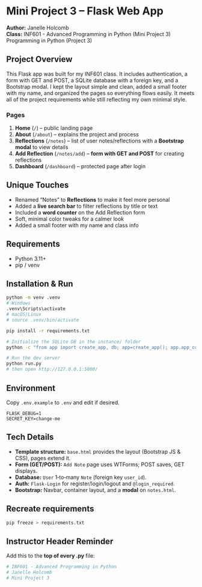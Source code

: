 # Mini Project 3 – Flask Web App

**Author:** Janelle Holcomb  
**Class:** INF601 - Advanced Programming in Python (Mini Project 3)
Programming in Python (Project 3)

## Project Overview
This Flask app was built for my INF601 class. It includes authentication, a form with GET and POST, a SQLite database with a foreign key, and a Bootstrap modal. I kept the layout simple and clean, added a small footer with my name, and organized the pages so everything flows easily. It meets all of the project requirements while still reflecting my own minimal style.

### Pages
1. **Home** (`/`) – public landing page  
2. **About** (`/about`) – explains the project and process  
3. **Reflections** (`/notes`) – list of user notes/reflections with a **Bootstrap modal** to view details  
4. **Add Reflection** (`/notes/add`) – **form with GET and POST** for creating reflections  
5. **Dashboard** (`/dashboard`) – protected page after login

## Unique Touches
- Renamed “Notes” to **Reflections** to make it feel more personal  
- Added a **live search bar** to filter reflections by title or text  
- Included a **word counter** on the Add Reflection form  
- Soft, minimal color tweaks for a calmer look  
- Added a small footer with my name and class info


## Requirements
- Python 3.11+
- pip / venv

## Installation & Run
```bash
python -m venv .venv
# Windows
.venv\Scripts\activate
# macOS/Linux
# source .venv/bin/activate

pip install -r requirements.txt

# Initialize the SQLite DB in the instance/ folder
python -c "from app import create_app, db; app=create_app(); app.app_context().push(); db.create_all(); print('DB initialized')"

# Run the dev server
python run.py
# then open http://127.0.0.1:5000/
```

## Environment
Copy `.env.example` to `.env` and edit if desired.
```
FLASK_DEBUG=1
SECRET_KEY=change-me
```

## Tech Details
- **Template structure:** `base.html` provides the layout (Bootstrap JS & CSS), pages extend it.
- **Form (GET/POST):** `Add Note` page uses WTForms; POST saves, GET displays.
- **Database:** `User` 1‑to‑many `Note` (foreign key `user_id`).
- **Auth:** `Flask-Login` for register/login/logout and `@login_required`.
- **Bootstrap:** Navbar, container layout, and a **modal** on `notes.html`.

## Recreate requirements
```bash
pip freeze > requirements.txt
```

## Instructor Header Reminder
Add this to the **top of every .py** file:
```python
# INF601 - Advanced Programming in Python
# Janelle Holcomb
# Mini Project 3
```
